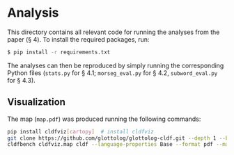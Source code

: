 # Analysis

This directory contains all relevant code for running the analyses from the paper (§ 4). To install the required packages, run:

```bash
$ pip install -r requirements.txt
```

The analyses can then be reproduced by simply running the corresponding Python files (`stats.py` for § 4.1; `morseg_eval.py` for § 4.2, `subword_eval.py` for § 4.3).

## Visualization

The map (`map.pdf`) was produced running the following commands:

```bash
pip install cldfviz[cartopy]  # install cldfviz
git clone https://github.com/glottolog/glottolog-cldf.git --depth 1 --branch v5.1  # clone Glottolog 5.1
cldfbench cldfviz.map cldf --language-properties Base --format pdf --markersize 25 --output plots/map.pdf --glottolog-cldf glottolog-cldf --no-legend
```
